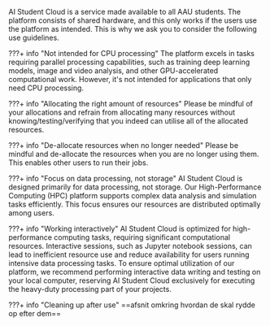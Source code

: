 AI Student Cloud is a service made available to all AAU students. The platform consists of shared hardware, and this only works if the users use the platform as intended. This is why we ask you to consider the following use guidelines.

???+ info "Not intended for CPU processing"
    The platform excels in tasks requiring parallel processing capabilities, such as training deep learning models, image and video analysis, and other GPU-accelerated computational work. However, it's not intended for applications that only need CPU processing.

???+ info "Allocating the right amount of resources"
    Please be mindful of your allocations and refrain from allocating many resources without knowing/testing/verifying that you indeed can utilise all of the allocated resources. 

???+ info "De-allocate resources when no longer needed"
    Please be mindful and de-allocate the resources when you are no longer using them. This enables other users to run their jobs.
   
???+ info "Focus on data processing, not storage"
    AI Student Cloud is designed primarily for data processing, not storage. Our High-Performance Computing (HPC) platform supports complex data analysis and simulation tasks efficiently. This focus ensures our resources are distributed optimally among users.

???+ info "Working interactively"
    AI Student Cloud is optimized for high-performance computing tasks, requiring significant computational resources. Interactive sessions, such as Jupyter notebook sessions, can lead to inefficient resource use and reduce availability for users running intensive data processing tasks. To ensure optimal utilization of our platform, we recommend performing interactive data writing and testing on your local computer, reserving AI Student Cloud exclusively for executing the heavy-duty processing part of your projects.

???+ info "Cleaning up after use"
    ==afsnit omkring hvordan de skal rydde op efter dem==
